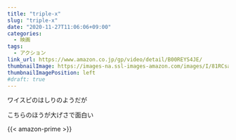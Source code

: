 ```yaml
---
title: "triple-x"
slug: "triple-x"
date: "2020-11-27T11:06:06+09:00"
categories:
  - 映画
tags:
  - アクション
link_url: https://www.amazon.co.jp/gp/video/detail/B00REYS4JE/
thumbnailImage: https://images-na.ssl-images-amazon.com/images/I/81RCsanLN0L._SX300_.jpg
thumbnailImagePosition: left
#draft: true
---
```

ワイスピのはしりのようだが
<!--more-->
こちらのほうが大げさで面白い

{{< amazon-prime >}}
